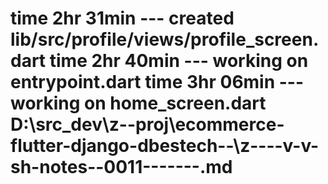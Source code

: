 
<!-- random notes -->
time 2hr 31min --- created lib/src/profile/views/profile_screen.dart
time 2hr 40min --- working on entrypoint.dart
time 3hr 06min --- working on home_screen.dart
D:\src_dev\z--proj\ecommerce-flutter-django-dbestech--\z----v-v-sh-notes--0011-------.md
=================================================================================

